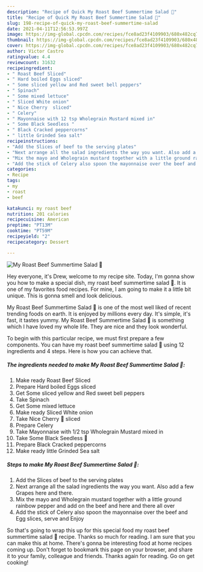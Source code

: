 ```yaml
---
description: "Recipe of Quick My Roast Beef Summertime Salad 🥗"
title: "Recipe of Quick My Roast Beef Summertime Salad 🥗"
slug: 198-recipe-of-quick-my-roast-beef-summertime-salad
date: 2021-04-11T12:56:53.997Z
image: https://img-global.cpcdn.com/recipes/fce8ad23f4109903/680x482cq70/my-roast-beef-summertime-salad-recipe-main-photo.jpg
thumbnail: https://img-global.cpcdn.com/recipes/fce8ad23f4109903/680x482cq70/my-roast-beef-summertime-salad-recipe-main-photo.jpg
cover: https://img-global.cpcdn.com/recipes/fce8ad23f4109903/680x482cq70/my-roast-beef-summertime-salad-recipe-main-photo.jpg
author: Victor Castro
ratingvalue: 4.4
reviewcount: 31632
recipeingredient:
- " Roast Beef Sliced"
- " Hard boiled Eggs sliced"
- " Some sliced yellow and Red sweet bell peppers"
- " Spinach"
- " Some mixed lettuce"
- " Sliced White onion"
- " Nice Cherry  sliced"
- " Celery"
- " Mayonnaise with 12 tsp Wholegrain Mustard mixed in"
- " Some Black Seedless "
- " Black Cracked peppercorns"
- " little Grinded Sea salt"
recipeinstructions:
- "Add the Slices of beef to the serving plates"
- "Next arrange all the salad ingredients the way you want. Also add a few Grapes here and there."
- "Mix the mayo and Wholegrain mustard together with a little ground rainbow pepper and add on the beef and here and there all over"
- "Add the stick of Celery also spoon the mayonnaise over the beef and Egg slices, serve and Enjoy"
categories:
- Recipe
tags:
- my
- roast
- beef

katakunci: my roast beef 
nutrition: 201 calories
recipecuisine: American
preptime: "PT13M"
cooktime: "PT59M"
recipeyield: "2"
recipecategory: Dessert

---
```



![My Roast Beef Summertime Salad 🥗](https://img-global.cpcdn.com/recipes/fce8ad23f4109903/680x482cq70/my-roast-beef-summertime-salad-recipe-main-photo.jpg)

Hey everyone, it's Drew, welcome to my recipe site. Today, I'm gonna show you how to make a special dish, my roast beef summertime salad 🥗. It is one of my favorites food recipes. For mine, I am going to make it a little bit unique. This is gonna smell and look delicious.

My Roast Beef Summertime Salad 🥗 is one of the most well liked of recent trending foods on earth. It is enjoyed by millions every day. It's simple, it's fast, it tastes yummy. My Roast Beef Summertime Salad 🥗 is something which I have loved my whole life. They are nice and they look wonderful.




To begin with this particular recipe, we must first prepare a few components. You can have my roast beef summertime salad 🥗 using 12 ingredients and 4 steps. Here is how you can achieve that.

<!--inarticleads1-->

##### The ingredients needed to make My Roast Beef Summertime Salad 🥗:

1. Make ready  Roast Beef Sliced
1. Prepare  Hard boiled Eggs sliced
1. Get  Some sliced yellow and Red sweet bell peppers
1. Take  Spinach
1. Get  Some mixed lettuce
1. Make ready  Sliced White onion
1. Take  Nice Cherry 🍅 sliced
1. Prepare  Celery
1. Take  Mayonnaise with 1/2 tsp Wholegrain Mustard mixed in
1. Take  Some Black Seedless 🍇
1. Prepare  Black Cracked peppercorns
1. Make ready  little Grinded Sea salt




<!--inarticleads2-->

##### Steps to make My Roast Beef Summertime Salad 🥗:

1. Add the Slices of beef to the serving plates
1. Next arrange all the salad ingredients the way you want. Also add a few Grapes here and there.
1. Mix the mayo and Wholegrain mustard together with a little ground rainbow pepper and add on the beef and here and there all over
1. Add the stick of Celery also spoon the mayonnaise over the beef and Egg slices, serve and Enjoy




So that's going to wrap this up for this special food my roast beef summertime salad 🥗 recipe. Thanks so much for reading. I am sure that you can make this at home. There's gonna be interesting food at home recipes coming up. Don't forget to bookmark this page on your browser, and share it to your family, colleague and friends. Thanks again for reading. Go on get cooking!
